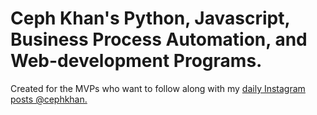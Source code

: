 # Ceph Khan's Python, Javascript, Business Process Automation, and Web-development Programs.
Created for the MVPs who want to follow along with my [daily Instagram posts @cephkhan.](https://www.instagram.com/cephkhan/)

